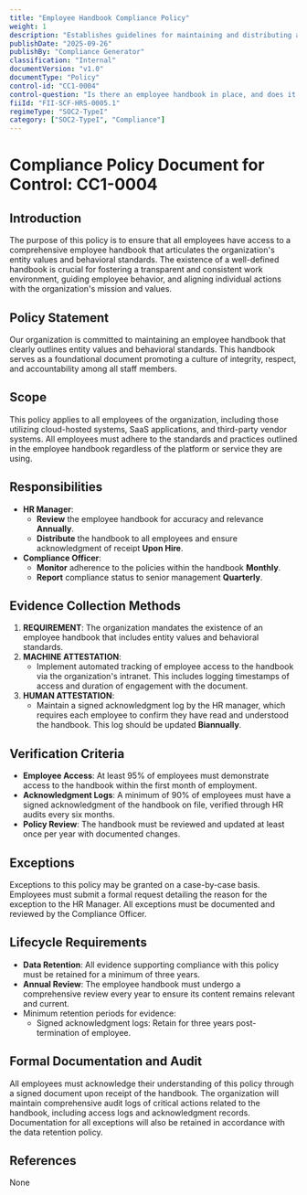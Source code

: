```yaml
---
title: "Employee Handbook Compliance Policy"
weight: 1
description: "Establishes guidelines for maintaining and distributing an employee handbook that outlines entity values and behavioral standards."
publishDate: "2025-09-26"
publishBy: "Compliance Generator"
classification: "Internal"
documentVersion: "v1.0"
documentType: "Policy"
control-id: "CC1-0004"
control-question: "Is there an employee handbook in place, and does it include the organization's entity values and behavioral standards? If yes, how is it made available for all employees?"
fiiId: "FII-SCF-HRS-0005.1"
regimeType: "SOC2-TypeI"
category: ["SOC2-TypeI", "Compliance"]
---
```


# Compliance Policy Document for Control: CC1-0004

## Introduction
The purpose of this policy is to ensure that all employees have access to a comprehensive employee handbook that articulates the organization's entity values and behavioral standards. The existence of a well-defined handbook is crucial for fostering a transparent and consistent work environment, guiding employee behavior, and aligning individual actions with the organization's mission and values.

## Policy Statement
Our organization is committed to maintaining an employee handbook that clearly outlines entity values and behavioral standards. This handbook serves as a foundational document promoting a culture of integrity, respect, and accountability among all staff members.

## Scope
This policy applies to all employees of the organization, including those utilizing cloud-hosted systems, SaaS applications, and third-party vendor systems. All employees must adhere to the standards and practices outlined in the employee handbook regardless of the platform or service they are using.

## Responsibilities
- **HR Manager**: 
  - **Review** the employee handbook for accuracy and relevance **Annually**.
  - **Distribute** the handbook to all employees and ensure acknowledgment of receipt **Upon Hire**.
- **Compliance Officer**: 
  - **Monitor** adherence to the policies within the handbook **Monthly**.
  - **Report** compliance status to senior management **Quarterly**.

## Evidence Collection Methods
1. **REQUIREMENT**: The organization mandates the existence of an employee handbook that includes entity values and behavioral standards.
2. **MACHINE ATTESTATION**: 
   - Implement automated tracking of employee access to the handbook via the organization's intranet. This includes logging timestamps of access and duration of engagement with the document.
3. **HUMAN ATTESTATION**: 
   - Maintain a signed acknowledgment log by the HR manager, which requires each employee to confirm they have read and understood the handbook. This log should be updated **Biannually**.

## Verification Criteria
- **Employee Access**: At least 95% of employees must demonstrate access to the handbook within the first month of employment.
- **Acknowledgment Logs**: A minimum of 90% of employees must have a signed acknowledgment of the handbook on file, verified through HR audits every six months.
- **Policy Review**: The handbook must be reviewed and updated at least once per year with documented changes.

## Exceptions
Exceptions to this policy may be granted on a case-by-case basis. Employees must submit a formal request detailing the reason for the exception to the HR Manager. All exceptions must be documented and reviewed by the Compliance Officer.

## Lifecycle Requirements
- **Data Retention**: All evidence supporting compliance with this policy must be retained for a minimum of three years.
- **Annual Review**: The employee handbook must undergo a comprehensive review every year to ensure its content remains relevant and current.
- Minimum retention periods for evidence:
  - Signed acknowledgment logs: Retain for three years post-termination of employee.

## Formal Documentation and Audit
All employees must acknowledge their understanding of this policy through a signed document upon receipt of the handbook. The organization will maintain comprehensive audit logs of critical actions related to the handbook, including access logs and acknowledgment records. Documentation for all exceptions will also be retained in accordance with the data retention policy.

## References
None